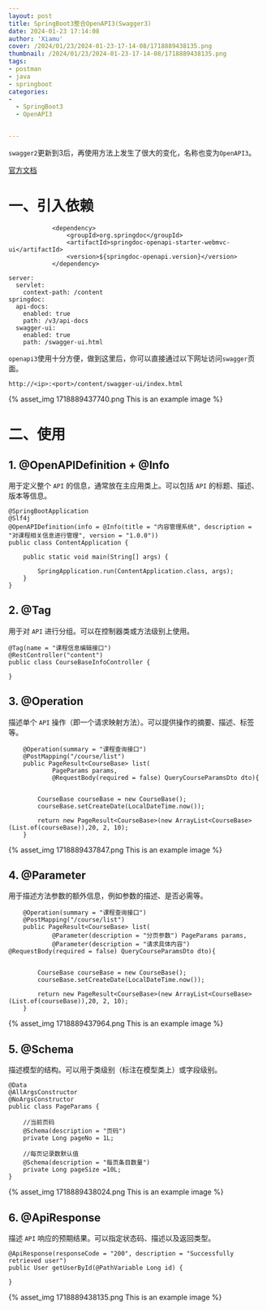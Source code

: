 ```yaml
---
layout: post
title: SpringBoot3整合OpenAPI3(Swagger3)
date: 2024-01-23 17:14:08
author: 'Xiamu'
cover: /2024/01/23/2024-01-23-17-14-08/1718889438135.png
thumbnail: /2024/01/23/2024-01-23-17-14-08/1718889438135.png
tags:
- postman
- java
- springboot
categories:
-
  - SpringBoot3
  - OpenAPI3


---
```



`swagger2`更新到3后，再使用方法上发生了很大的变化，名称也变为`OpenAPI3`。

[官方文档](https://springdoc.org/)

# 一、引入依赖

```prism language-xml
            <dependency>
                <groupId>org.springdoc</groupId>
                <artifactId>springdoc-openapi-starter-webmvc-ui</artifactId>
                <version>${springdoc-openapi.version}</version>
            </dependency>
```

```prism language-yml
server:
  servlet:
    context-path: /content
springdoc:
  api-docs:
    enabled: true
    path: /v3/api-docs
  swagger-ui:
    enabled: true
    path: /swagger-ui.html
```

`openapi3`使用十分方便，做到这里后，你可以直接通过以下网址访问`swagger`页面。

```prism language-html
http://<ip>:<port>/content/swagger-ui/index.html
```

{% asset_img 1718889437740.png This is an example image %}

# 二、使用

## 1. @OpenAPIDefinition + @Info

用于定义整个 `API` 的信息，通常放在主应用类上。可以包括 `API` 的标题、描述、版本等信息。

```prism language-java
@SpringBootApplication
@Slf4j
@OpenAPIDefinition(info = @Info(title = "内容管理系统", description = "对课程相关信息进行管理", version = "1.0.0"))
public class ContentApplication {
   
    public static void main(String[] args) {
   
        SpringApplication.run(ContentApplication.class, args);
    }
}
```

## 2. @Tag

用于对 `API` 进行分组。可以在控制器类或方法级别上使用。

```prism language-java
@Tag(name = "课程信息编辑接口")
@RestController("content")
public class CourseBaseInfoController {
   
}

```

## 3. @Operation

描述单个 `API` 操作（即一个请求映射方法）。可以提供操作的摘要、描述、标签等。

```prism language-java
    @Operation(summary = "课程查询接口")
    @PostMapping("/course/list")
    public PageResult<CourseBase> list(
            PageParams params,
            @RequestBody(required = false) QueryCourseParamsDto dto){
   

        CourseBase courseBase = new CourseBase();
        courseBase.setCreateDate(LocalDateTime.now());

        return new PageResult<CourseBase>(new ArrayList<CourseBase>(List.of(courseBase)),20, 2, 10);
    }
```

{% asset_img 1718889437847.png This is an example image %}

## 4. @Parameter

用于描述方法参数的额外信息，例如参数的描述、是否必需等。

```prism language-java
    @Operation(summary = "课程查询接口")
    @PostMapping("/course/list")
    public PageResult<CourseBase> list(
            @Parameter(description = "分页参数") PageParams params,
            @Parameter(description = "请求具体内容") @RequestBody(required = false) QueryCourseParamsDto dto){
   

        CourseBase courseBase = new CourseBase();
        courseBase.setCreateDate(LocalDateTime.now());

        return new PageResult<CourseBase>(new ArrayList<CourseBase>(List.of(courseBase)),20, 2, 10);
    }
```

{% asset_img 1718889437964.png This is an example image %}

## 5. @Schema

描述模型的结构。可以用于类级别（标注在模型类上）或字段级别。

```prism language-java
@Data
@AllArgsConstructor
@NoArgsConstructor
public class PageParams {
   
    //当前页码
    @Schema(description = "页码")
    private Long pageNo = 1L;

    //每页记录数默认值
    @Schema(description = "每页条目数量")
    private Long pageSize =10L;
}

```

{% asset_img 1718889438024.png This is an example image %}

## 6. @ApiResponse

描述 `API` 响应的预期结果。可以指定状态码、描述以及返回类型。

```prism language-java
@ApiResponse(responseCode = "200", description = "Successfully retrieved user")
public User getUserById(@PathVariable Long id) {
   
}
```

{% asset_img 1718889438135.png This is an example image %}
